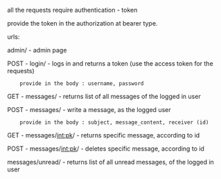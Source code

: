 
all the requests require authentication - token

provide the token in the authorization at bearer type.

urls:

admin/ - admin page

POST - login/ - logs in and returns a token (use the access token for the requests)

        provide in the body : username, password

GET - messages/ - returns list of all messages of the logged in user

POST - messages/ - write a message, as the logged user

        provide in the body : subject, message_content, receiver (id)
                                                             
GET - messages/<int:pk>/ - returns specific message, according to id

POST - messages/<int:pk>/ - deletes specific message, according to id

messages/unread/ - returns list of all unread messages, of the logged in user
